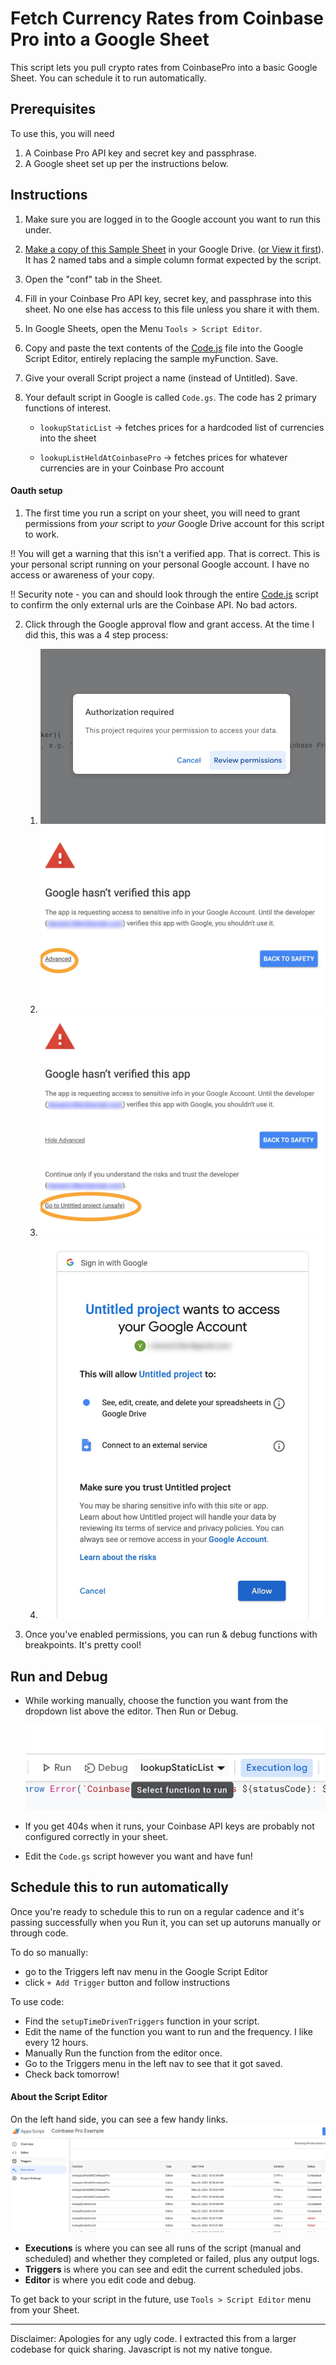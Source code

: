 # Fetch Currency Rates from Coinbase Pro into a Google Sheet
This script lets you pull crypto rates from CoinbasePro into a basic Google Sheet. You can schedule it to run automatically. 

## Prerequisites
To use this, you will need
1. A Coinbase Pro API key and secret key and passphrase.
2. A Google sheet set up per the instructions below. 

## Instructions
1. Make sure you are logged in to the Google account you want to run this under.
1. [Make a copy of this Sample Sheet](https://docs.google.com/spreadsheets/d/1LnyhRtlDq5tIDITqsImWMgVeNMy74KzOUk6fpqObea0/copy?usp=sharing)
   in your Google Drive. ([or View it first](https://docs.google.com/spreadsheets/d/1LnyhRtlDq5tIDITqsImWMgVeNMy74KzOUk6fpqObea0/edit?usp=sharing)).
It has 2 named tabs and a simple column format expected by the script.

1. Open the "conf" tab in the Sheet. 
1. Fill in your Coinbase Pro API key, secret key, and passphrase into this sheet. 
No one else has access to this file unless you share it with them.

1. In Google Sheets, open the Menu `Tools > Script Editor`.
1. Copy and paste the text contents of the [Code.js](Code.js) file into the Google Script Editor, entirely replacing the sample myFunction. Save. 

1. Give your overall Script project a name (instead of Untitled). Save. 
   
1. Your default script in Google is called `Code.gs`. The code has 2 primary functions of interest.

    * `lookupStaticList`  -> fetches prices for a hardcoded list of currencies into the sheet

    * `lookupListHeldAtCoinbasePro` -> fetches prices for whatever currencies are in your Coinbase Pro account   
   
 
#### Oauth setup
1. The first time you run a script on your sheet, you will need to grant permissions from _your_ script to _your_ Google Drive account for this script to work.

!! You will get a warning that this isn't a verified app. That is correct. This is your personal script running on your personal Google account. I have no access or awareness of your copy.

!! Security note - you can and should look through the entire [Code.js](Code.js) script to confirm the only external urls are the Coinbase API. No bad actors.
   
2. Click through the Google approval flow and grant access. At the time I did this, this was a 4 step process:

   1. ![1 - Review Permissions](i/oauth_1.jpg) 
   1. ![2 - click Advanced](i/oauth_2.jpg) 
   1. ![3 - click go to project (unsafe)](i/oauth_3.jpg) 
   1. ![4 - click Allow](i/oauth_4.jpg) 

1. Once you've enabled permissions, you can run & debug functions with breakpoints. It's pretty cool!

## Run and Debug
* While working manually, choose the function you want from the dropdown list above the editor. Then Run or Debug.

    ![Function dropdown](i/functions.png) 

* If you get 404s when it runs, your Coinbase API keys are probably not configured correctly in your sheet. 

* Edit the `Code.gs` script however you want and have fun! 


## Schedule this to run automatically

Once you're ready to schedule this to run on a regular cadence and it's passing successfully when you Run it, you can set up autoruns manually or through code.

To do so manually:
   * go to the Triggers left nav menu in the Google Script Editor
   * click `+ Add Trigger` button and follow instructions 

To use code: 
   * Find the `setupTimeDrivenTriggers` function in your script.
   * Edit the name of the function you want to run and the frequency. I like every 12 hours. 
   * Manually Run the function from the editor once.
   * Go to the Triggers menu in the left nav to see that it got saved.
   * Check back tomorrow! 

#### About the Script Editor
On the left hand side, you can see a few handy links.
   ![Left Pane](i/executions.png) 
* **Executions**  is where you can see all runs of the script (manual and scheduled) and whether they completed or failed, plus any output logs.
* **Triggers** is where you can see and edit the current scheduled jobs. 
* **Editor** is where you edit code and debug.

To get back to your script in the future, use `Tools > Script Editor` menu from your Sheet.

---
Disclaimer: Apologies for any ugly code. I extracted this from a larger codebase for quick sharing. Javascript is not my native tongue.

